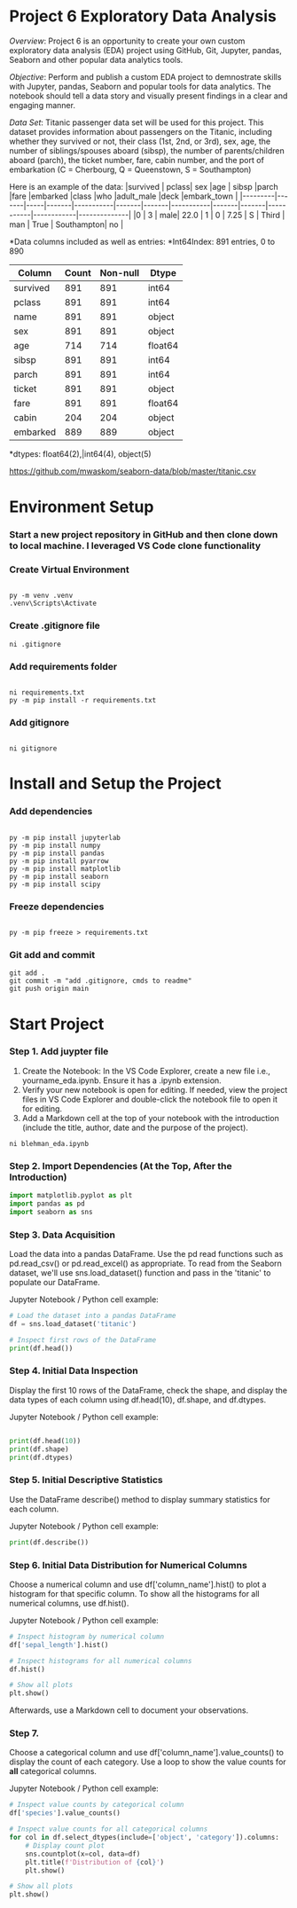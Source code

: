 # Project 6 Exploratory Data Analysis

_Overview_:
Project 6 is an opportunity to create your own custom exploratory data analysis (EDA) project using GitHub, Git, Jupyter, pandas, Seaborn and other popular data analytics tools.

_Objective_:
Perform and publish a custom EDA project to demnostrate skills with Jupyter, pandas, Seaborn and popular tools for data analytics. The notebook should tell a data story and visually present findings in a clear and engaging manner. 

_Data Set_: Titanic passenger data set will be used for this project. This dataset provides information about passengers on the Titanic, including whether they survived or not, their class (1st, 2nd, or 3rd), sex, age, the number of siblings/spouses aboard (sibsp), the number of parents/children aboard (parch), the ticket number, fare, cabin number, and the port of embarkation (C = Cherbourg, Q = Queenstown, S = Southampton)

Here is an example of the data:
|survived |	pclass|	sex	|age    |	sibsp	|parch	|fare	|embarked	|class	|who	|adult_male	|deck	     |embark_town	|
|---------|-------|-----|-------|-----------|-------|-------|-----------|-------|-------|-----------|------------|--------------|
|0	      |   3	  | male| 22.0	| 1         | 0	    | 7.25	| S	        | Third	| man   | True		| Southampton| no	        | 


*Data columns included as well as entries:
*Int64Index: 891 entries, 0 to 890

| Column   | Count | Non-null | Dtype   |
|----------|-------|----------|---------|
| survived | 891   | 891      | int64   |
| pclass   | 891   | 891      | int64   |
| name     | 891   | 891      | object  |
| sex      | 891   | 891      | object  |
| age      | 714   | 714      | float64 |
| sibsp    | 891   | 891      | int64   |
| parch    | 891   | 891      | int64   |
| ticket   | 891   | 891      | object  |
| fare     | 891   | 891      | float64 |
| cabin    | 204   | 204      | object  |
| embarked | 889   | 889      | object  |

*dtypes: float64(2),|int64(4), object(5)


https://github.com/mwaskom/seaborn-data/blob/master/titanic.csv

# Environment Setup 

### Start a new project repository in GitHub and then clone down to local machine. I leveraged VS Code clone functionality

### Create Virtual Environment

```shell

py -m venv .venv
.venv\Scripts\Activate
```

### Create .gitignore file
```shell
ni .gitignore
```

### Add requirements folder

```shell

ni requirements.txt
py -m pip install -r requirements.txt
```

### Add gitignore

```shell

ni gitignore
```

# Install and Setup the Project

### Add dependencies

```shell

py -m pip install jupyterlab
py -m pip install numpy
py -m pip install pandas
py -m pip install pyarrow
py -m pip install matplotlib 
py -m pip install seaborn
py -m pip install scipy
```

### Freeze dependencies

```shell

py -m pip freeze > requirements.txt
```

### Git add and commit 

```shell
git add .
git commit -m "add .gitignore, cmds to readme"
git push origin main
```

# Start Project

### Step 1. Add juypter file
1. Create the Notebook: In the VS Code Explorer, create a new file i.e., yourname_eda.ipynb. Ensure it has a .ipynb extension.
2. Verify your new notebook is open for editing. If needed, view the project files in VS Code Explorer and double-click the notebook file to open it for editing.
3. Add a Markdown cell at the top of your notebook with the introduction (include the title, author, date and the purpose of the project).

```shell
ni blehman_eda.ipynb
```

### Step 2. Import Dependencies (At the Top, After the Introduction)

```python
import matplotlib.pyplot as plt
import pandas as pd
import seaborn as sns
```

### Step 3. Data Acquisition

Load the data into a pandas DataFrame.
Use the pd read functions such as pd.read_csv() or pd.read_excel() as appropriate.
To read from the Seaborn dataset, we'll use sns.load_dataset() function and pass in the 'titanic' to populate our DataFrame.

Jupyter Notebook / Python cell example:

```python
# Load the dataset into a pandas DataFrame 
df = sns.load_dataset('titanic')

# Inspect first rows of the DataFrame
print(df.head())
```

### Step 4. Initial Data Inspection

Display the first 10 rows of the DataFrame, check the shape, and display the data types of each column using df.head(10), df.shape, and df.dtypes.

Jupyter Notebook / Python cell example:

```python

print(df.head(10))
print(df.shape)
print(df.dtypes)
```
### Step 5. Initial Descriptive Statistics

Use the DataFrame describe() method to display summary statistics for each column.

Jupyter Notebook / Python cell example:

```python
print(df.describe())
```

### Step 6. Initial Data Distribution for Numerical Columns

Choose a numerical column and use df['column_name'].hist() to plot a histogram for that specific column.
To show all the histograms for all numerical columns, use df.hist().

Jupyter Notebook / Python cell example:

```python
# Inspect histogram by numerical column
df['sepal_length'].hist()

# Inspect histograms for all numerical columns
df.hist()

# Show all plots
plt.show()
```
Afterwards, use a Markdown cell to document your observations.

### Step 7. 

Choose a categorical column and use df['column_name'].value_counts() to display the count of each category.
Use a loop to show the value counts for **all** categorical columns.

Jupyter Notebook / Python cell example:

```python
# Inspect value counts by categorical column
df['species'].value_counts()

# Inspect value counts for all categorical columns
for col in df.select_dtypes(include=['object', 'category']).columns:
    # Display count plot
    sns.countplot(x=col, data=df)
    plt.title(f'Distribution of {col}')
    plt.show()

# Show all plots
plt.show()